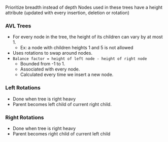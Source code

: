 Prioritize breadth instead of depth
Nodes used in these trees have a height attribute (updated with every insertion, deletion or rotation)

### AVL Trees 
- For every node in the tree, the height of its children can vary by at most 1.
	- Ex: a node with children heights 1 and 5 is not allowed
- Uses rotations to swap around nodes.
- `Balance factor = height of left node - height of right node`
	- Bounded from -1 to 1. 
	- Associated with every node.
	- Calculated every time we insert a new node.

### Left Rotations 
- Done when tree is right heavy
- Parent becomes left child of current right child.

### Right Rotations 
- Done when tree is right heavy
- Parent becomes right child of current left child